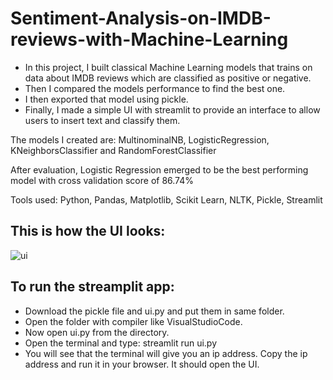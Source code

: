 # Sentiment-Analysis-on-IMDB-reviews-with-Machine-Learning
* In this project, I built classical Machine Learning models that trains on data about IMDB reviews which are classified as positive or negative.
* Then I compared the models performance to find the best one.
* I then exported that model using pickle.
* Finally, I made a simple UI with streamlit to provide an interface to allow users to insert text and classify them.

The models I created are: MultinominalNB, LogisticRegression, KNeighborsClassifier and RandomForestClassifier

After evaluation, Logistic Regression emerged to be the best performing model with cross validation score of 86.74%

Tools used: Python, Pandas, Matplotlib, Scikit Learn, NLTK, Pickle, Streamlit

## This is how the UI looks:
![ui](https://github.com/gurung-ajay/Sentiment-Analysis-on-IMDB-reviews-with-Machine-Learning/assets/135496373/2324d7ff-0379-493e-94ee-bd20baebf329)

## To run the streamplit app:
* Download the pickle file and ui.py and put them in same folder.
* Open the folder with compiler like VisualStudioCode.
* Now open ui.py from the directory.
* Open the terminal and type: streamlit run ui.py
* You will see that the terminal will give you an ip address. Copy the ip address and run it in your browser. It should open the UI.



